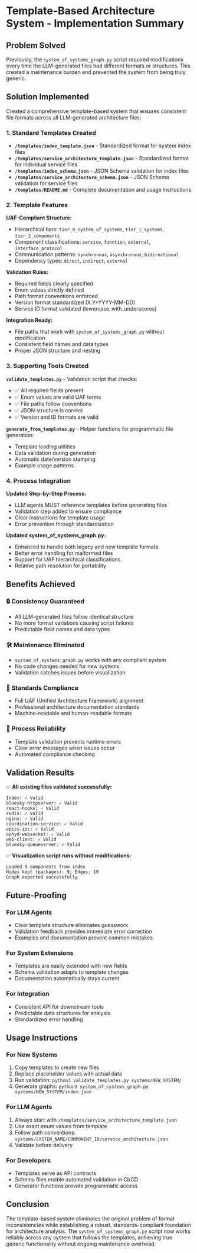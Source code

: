 # Template-Based Architecture System - Implementation Summary

## Problem Solved

Previously, the `system_of_systems_graph.py` script required modifications every time the LLM-generated files had different formats or structures. This created a maintenance burden and prevented the system from being truly generic.

## Solution Implemented

Created a comprehensive template-based system that ensures consistent file formats across all LLM-generated architecture files:

### 1. Standard Templates Created

- **`/templates/index_template.json`** - Standardized format for system index files
- **`/templates/service_architecture_template.json`** - Standardized format for individual service files
- **`/templates/index_schema.json`** - JSON Schema validation for index files  
- **`/templates/service_architecture_schema.json`** - JSON Schema validation for service files
- **`/templates/README.md`** - Complete documentation and usage instructions

### 2. Template Features

**UAF-Compliant Structure:**
- Hierarchical tiers: `tier_0_system_of_systems`, `tier_1_systems`, `tier_2_components`
- Component classifications: `service`, `function`, `external`, `interface_protocol`
- Communication patterns: `synchronous`, `asynchronous`, `bidirectional`
- Dependency types: `direct`, `indirect`, `external`

**Validation Rules:**
- Required fields clearly specified
- Enum values strictly defined
- Path format conventions enforced
- Version format standardized (X.Y+YYYY-MM-DD)
- Service ID format validated (lowercase_with_underscores)

**Integration Ready:**
- File paths that work with `system_of_systems_graph.py` without modification
- Consistent field names and data types
- Proper JSON structure and nesting

### 3. Supporting Tools Created

**`validate_templates.py`** - Validation script that checks:
- ✅ All required fields present
- ✅ Enum values are valid UAF terms
- ✅ File paths follow conventions  
- ✅ JSON structure is correct
- ✅ Version and ID formats are valid

**`generate_from_templates.py`** - Helper functions for programmatic file generation:
- Template loading utilities
- Data validation during generation
- Automatic date/version stamping
- Example usage patterns

### 4. Process Integration

**Updated Step-by-Step Process:**
- LLM agents MUST reference templates before generating files
- Validation step added to ensure compliance
- Clear instructions for template usage
- Error prevention through standardization

**Updated system_of_systems_graph.py:**
- Enhanced to handle both legacy and new template formats
- Better error handling for malformed files
- Support for UAF hierarchical classifications
- Relative path resolution for portability

## Benefits Achieved

### 🔒 **Consistency Guaranteed**
- All LLM-generated files follow identical structure
- No more format variations causing script failures
- Predictable field names and data types

### 🛠️ **Maintenance Eliminated** 
- `system_of_systems_graph.py` works with any compliant system
- No code changes needed for new systems
- Validation catches issues before visualization

### 📏 **Standards Compliance**
- Full UAF (Unified Architecture Framework) alignment
- Professional architecture documentation standards
- Machine-readable and human-readable formats

### 🚀 **Process Reliability**
- Template validation prevents runtime errors
- Clear error messages when issues occur
- Automated compliance checking

## Validation Results

✅ **All existing files validated successfully:**
```
Index: ✓ Valid
bluesky-httpserver: ✓ Valid
react-hooks: ✓ Valid  
redis: ✓ Valid
nginx: ✓ Valid
coordination-service: ✓ Valid
epics-ioc: ✓ Valid
ophyd-websocket: ✓ Valid
web-client: ✓ Valid
bluesky-queueserver: ✓ Valid
```

✅ **Visualization script runs without modifications:**
```
Loaded 9 components from index
Nodes kept (packages): 9; Edges: 19
Graph exported successfully
```

## Future-Proofing

### For LLM Agents
- Clear template structure eliminates guesswork
- Validation feedback provides immediate error correction
- Examples and documentation prevent common mistakes

### For System Extensions
- Templates are easily extended with new fields
- Schema validation adapts to template changes
- Documentation automatically stays current

### For Integration
- Consistent API for downstream tools
- Predictable data structures for analysis
- Standardized error handling

## Usage Instructions

### For New Systems
1. Copy templates to create new files
2. Replace placeholder values with actual data
3. Run validation: `python3 validate_templates.py systems/NEW_SYSTEM/`
4. Generate graphs: `python3 system_of_systems_graph.py systems/NEW_SYSTEM/index.json`

### For LLM Agents
1. Always start with `/templates/service_architecture_template.json`
2. Use exact enum values from template
3. Follow path conventions: `systems/SYSTEM_NAME/COMPONENT_ID/service_architecture.json`
4. Validate before delivery

### For Developers
- Templates serve as API contracts
- Schema files enable automated validation in CI/CD
- Generator functions provide programmatic access

## Conclusion

The template-based system eliminates the original problem of format inconsistencies while establishing a robust, standards-compliant foundation for architecture analysis. The `system_of_systems_graph.py` script now works reliably across any system that follows the templates, achieving true generic functionality without ongoing maintenance overhead.